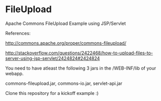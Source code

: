 FileUpload
==========

Apache Commons FileUpload Example using JSP/Servlet


References: 

http://commons.apache.org/proper/commons-fileupload/

http://stackoverflow.com/questions/2422468/how-to-upload-files-to-server-using-jsp-servlet/2424824#2424824


You need to have atleast the following 3 jars in the /WEB-INF/lib of your webapp.

commons-fileupload.jar, commons-io.jar, servlet-api.jar

Clone this repository for a kickoff example :)
